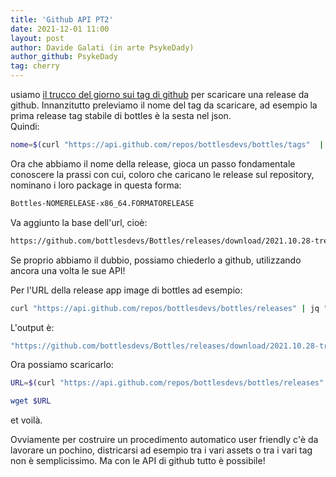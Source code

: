 ```yaml
---
title: 'Github API PT2'
date: 2021-12-01 11:00
layout: post
author: Davide Galati (in arte PsykeDady)
author_github: PsykeDady
tag: cherry
---
```


usiamo [il trucco del giorno sui tag di github](https://feed.linuxpeople.org/posts/github-api-pt1) per scaricare una release da github.
Innanzitutto preleviamo il nome del tag da scaricare, ad esempio la prima release tag stabile di bottles è la sesta nel json.  
Quindi:

```bash
nome=$(curl "https://api.github.com/repos/bottlesdevs/bottles/tags"  | jq ".[6].name")
```

Ora che abbiamo il nome della release, gioca un passo fondamentale conoscere la prassi con cui, coloro che caricano le release sul repository, nominano i loro package in questa forma: 

```bash
Bottles-NOMERELEASE-x86_64.FORMATORELEASE 
```

Va aggiunto la base dell'url, cioè:
```bash
https://github.com/bottlesdevs/Bottles/releases/download/2021.10.28-treviso
```

Se proprio abbiamo il dubbio, possiamo chiederlo a github, utilizzando ancora una volta le sue API! 

Per l'URL della release app image di bottles ad esempio:
```bash
curl "https://api.github.com/repos/bottlesdevs/bottles/releases" | jq ".[6].assets[0].browser_download_url"
```

L'output è:
```bash
"https://github.com/bottlesdevs/Bottles/releases/download/2021.10.28-treviso/Bottles-2021.10.28-treviso-x86_64.AppImage"
```

Ora possiamo scaricarlo:
```bash
URL=$(curl "https://api.github.com/repos/bottlesdevs/bottles/releases" | jq ".[6].assets[0].browser_download_url" | tr -d '"')

wget $URL
```

et voilà.

Ovviamente per costruire un procedimento automatico user friendly c'è da lavorare un pochino, districarsi ad esempio tra i vari assets o tra i vari tag non è semplicissimo. 
Ma con le API di github tutto è possibile! 
